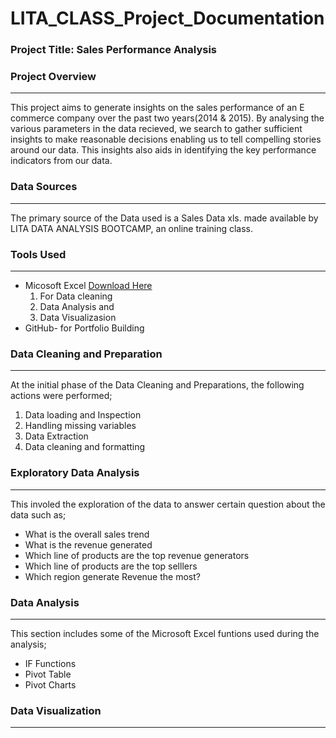 # LITA_CLASS_Project_Documentation
### Project Title: Sales Performance Analysis
### Project Overview
---
This project aims to generate  insights on the sales performance of an E commerce  company over the past two years(2014 & 2015). By analysing the various parameters in the data recieved, we search to gather sufficient insights to make reasonable decisions enabling us to tell compelling stories around our data. This insights also aids in identifying the key performance indicators from our data. 

### Data Sources
---
The primary source of the Data used is a Sales Data xls. made available by LITA DATA ANALYSIS BOOTCAMP, an online training class.

### Tools Used
---
- Micosoft Excel [Download Here](https://www.microsoft.com)
    1. For Data cleaning
    2. Data Analysis and
    3. Data Visualizasion
- GitHub- for Portfolio Building

### Data Cleaning and Preparation
---
At the initial phase of the Data Cleaning and Preparations, the following actions were performed;
1. Data loading and Inspection
2. Handling missing variables
3. Data Extraction
4. Data cleaning and formatting

### Exploratory Data Analysis
---
This involed the exploration of the data to answer certain question about the data such as;
- What is the overall sales trend
- What is the revenue generated
- Which line of products are the top revenue generators
- Which line of products are the top selllers
- Which region generate Revenue the most?

### Data Analysis
---
This section includes some of the Microsoft Excel funtions used during the analysis;
- IF Functions
- Pivot Table
- Pivot Charts

### Data Visualization
---




